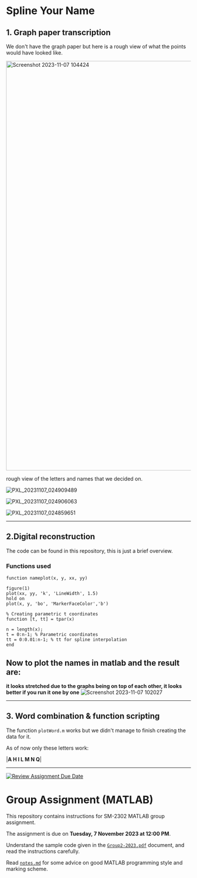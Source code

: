 
# Spline Your Name

## 1. Graph paper transcription

We don't have the graph paper but here is a rough view of what the points would have looked like. 

<img width="1118" alt="Screenshot 2023-11-07 104424" src="https://github.com/sm2302-aug23/grp-matlab-tan-gerine/assets/141986996/d9d24ed4-15d0-413e-9c46-c32eb926b9c8">

rough view of the letters and names that we decided on.

![PXL_20231107_024909489](https://github.com/sm2302-aug23/grp-matlab-tan-gerine/assets/141986996/6a7e4b30-3a8a-42c9-9ca1-50d2361b905b)

![PXL_20231107_024906063](https://github.com/sm2302-aug23/grp-matlab-tan-gerine/assets/141986996/59a85249-cf41-43cb-b0c5-edb618667329)

![PXL_20231107_024859651](https://github.com/sm2302-aug23/grp-matlab-tan-gerine/assets/141986996/df455aab-11bc-4675-bac7-441e68beae72)

---

## 2.Digital reconstruction

The code can be found in this repository, this is just a brief overview.

### Functions used

```
function nameplot(x, y, xx, yy)

figure(1)
plot(xx, yy, 'k', 'LineWidth', 1.5)
hold on
plot(x, y, 'bo', 'MarkerFaceColor','b')

```
```
% Creating parametric t coordinates
function [t, tt] = tpar(x)

n = length(x);
t = 0:n-1; % Parametric coordinates
tt = 0:0.01:n-1; % tt for spline interpolation
end
```

## Now to plot the names in matlab and the result are:

**it looks stretched due to the graphs being on top of each other, it looks better if you run it one by one**
![Screenshot 2023-11-07 102027](https://github.com/sm2302-aug23/grp-matlab-tan-gerine/assets/141986996/a37146d2-687e-4c7e-ae0e-23e529afd0eb)

-----------------------------------
## 3. Word combination & function scripting

The function `plotWord.m` works but we didn't manage to finish creating the data for it. 

As of now only these letters work:

|**A H I L M N Q**|

-----------------------------------
[![Review Assignment Due Date](https://classroom.github.com/assets/deadline-readme-button-24ddc0f5d75046c5622901739e7c5dd533143b0c8e959d652212380cedb1ea36.svg)](https://classroom.github.com/a/i8q0vJZ5)
# Group Assignment (MATLAB)

This repository contains instructions for SM-2302 MATLAB group assignment.

The assignment is due on **Tuesday, 7 November 2023 at 12:00 PM**.

Understand the sample code given in the [`Group2-2023.pdf`](Group2-2023.pdf) document, and read the instructions carefully.

Read [`notes.md`](notes.md) for some advice on good MATLAB programming style and marking scheme.

